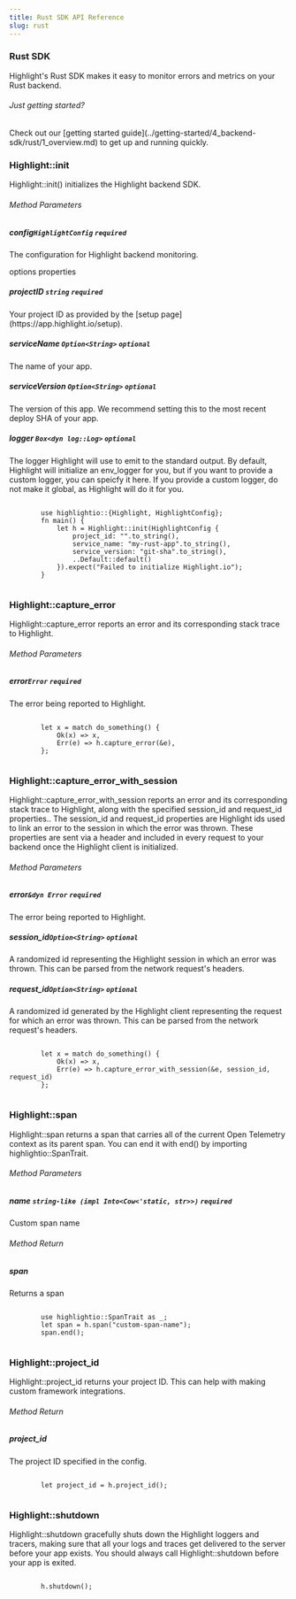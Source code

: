 ```yaml
---
title: Rust SDK API Reference
slug: rust
---
```


<section className="section">
  <div className="left">
    <h3>Rust SDK</h3>
    <p>
      Highlight's Rust SDK makes it easy to monitor errors and metrics on your Rust backend.
    </p>
  </div>
  <div className="right">
    <h6>Just getting started?</h6>
    <p>Check out our [getting started guide](../getting-started/4_backend-sdk/rust/1_overview.md) to get up and running quickly.</p>
  </div>
</section>

<section className="section">
  <div className="left">
    <h3>Highlight::init</h3>
    <p>Highlight::init() initializes the Highlight backend SDK.</p>
    <h6>Method Parameters</h6>
    <aside className="parameter">
      <h5>config<code>HighlightConfig</code> <code>required</code></h5>
      <p>The configuration for Highlight backend monitoring.</p>
      <article className="innerParameterContainer">
        <aside className="innerParameterHeading">options properties</aside>
        <aside className="parameter">
          <h5>projectID <code>string</code> <code>required</code></h5>
          <p>Your project ID as provided by the [setup page](https://app.highlight.io/setup).</p>
        </aside>
        <aside className="parameter">
          <h5>serviceName <code>Option&lt;String&gt;</code> <code>optional</code></h5>
          <p>The name of your app.</p>
        </aside>
        <aside className="parameter">
          <h5>serviceVersion <code>Option&lt;String&gt;</code> <code>optional</code></h5>
          <p>The version of this app. We recommend setting this to the most recent deploy SHA of your app.</p>
        </aside>
        <aside className="parameter">
          <h5>logger <code>Box&lt;dyn log::Log&gt;</code> <code>optional</code></h5>
          <p>The logger Highlight will use to emit to the standard output. By default, Highlight will initialize an env_logger for you, but if you want to provide a custom logger, you can speicfy it here. If you provide a custom logger, do not make it global, as Highlight will do it for you.</p>
        </aside>
      </article>
    </aside>
  </div>
  <div className="right">
    <code>
        use highlightio::{Highlight, HighlightConfig};
        fn main() {
            let h = Highlight::init(HighlightConfig {
                project_id: "<YOUR_PROJECT_ID>".to_string(),
                service_name: "my-rust-app".to_string(),
                service_version: "git-sha".to_string(),
                ..Default::default()
            }).expect("Failed to initialize Highlight.io");
        }
    </code>
  </div>
</section>

<section className="section">
  <div className="left">
    <h3>Highlight::capture_error</h3>
    <p>Highlight::capture_error reports an error and its corresponding stack trace to Highlight.</p>
    <h6>Method Parameters</h6>
    <aside className="parameter">
      <h5>error<code>Error</code> <code>required</code></h5>
      <p>The error being reported to Highlight.</p>
    </aside>
  </div>
  <div className="right">
    <code>
        let x = match do_something() {
            Ok(x) => x,
            Err(e) => h.capture_error(&e),
        };
    </code>
  </div>
</section>

<section className="section">
  <div className="left">
    <h3>Highlight::capture_error_with_session</h3>
    <p>Highlight::capture_error_with_session reports an error and its corresponding stack trace to Highlight, along with the specified session_id and request_id properties.. The session_id and request_id properties are Highlight ids used to link an error to the session in which the error was thrown. These properties are sent via a header and included in every request to your backend once the Highlight client is initialized.</p>
    <h6>Method Parameters</h6>
    <aside className="parameter">
      <h5>error<code>&dyn Error</code> <code>required</code></h5>
      <p>The error being reported to Highlight.</p>
    </aside>
    <aside className="parameter">
      <h5>session_id<code>Option&lt;String&gt;</code> <code>optional</code></h5>
      <p>A randomized id representing the Highlight session in which an error was thrown. This can be parsed from the network request's headers.</p>
    </aside>
    <aside className="parameter">
      <h5>request_id<code>Option&lt;String&gt;</code> <code>optional</code></h5>
      <p>A randomized id generated by the Highlight client representing the request for which an error was thrown. This can be parsed from the network request's headers.</p>
    </aside>
  </div>
  <div className="right">
    <code>
        let x = match do_something() {
            Ok(x) => x,
            Err(e) => h.capture_error_with_session(&e, session_id, request_id)
        };
    </code>
  </div>
</section>

<section className="section">
  <div className="left">
    <h3>Highlight::span</h3>
    <p>Highlight::span returns a span that carries all of the current Open Telemetry context as its parent span. You can end it with end() by importing highlightio::SpanTrait.</p>
    <h6>Method Parameters</h6>
    <aside className="parameter">
      <h5>name <code>string-like (impl Into&lt;Cow&lt;'static, str&gt;&gt;)</code> <code>required</code></h5>
      <p>Custom span name</p>
    </aside>
    <h6>Method Return</h6>
    <aside className="parameter">
      <h5>span</h5>
      <p>Returns a span</p>
    </aside>
  </div>
  <div className="right">
    <code>
        use highlightio::SpanTrait as _;
        let span = h.span("custom-span-name");
        span.end();
    </code>
  </div>
</section>

<section className="section">
  <div className="left">
    <h3>Highlight::project_id</h3>
    <p>Highlight::project_id returns your project ID. This can help with making custom framework integrations.</p>
    <h6>Method Return</h6>
    <aside className="parameter">
      <h5>project_id</h5>
      <p>The project ID specified in the config.</p>
    </aside>
  </div>
  <div className="right">
    <code>
        let project_id = h.project_id();
    </code>
  </div>
</section>

<section className="section">
  <div className="left">
    <h3>Highlight::shutdown</h3>
    <p>Highlight::shutdown gracefully shuts down the Highlight loggers and tracers, making sure that all your logs and traces get delivered to the server before your app exists. You should always call Highlight::shutdown before your app is exited.</p>
  </div>
  <div className="right">
    <code>
        h.shutdown();
    </code>
  </div>
</section>
